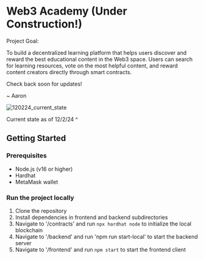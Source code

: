 # Web3 Academy (Under Construction!)
Project Goal:

To build a decentralized learning platform that helps users discover and reward the best educational content in the Web3 space. Users can search for learning resources, vote on the most helpful content, and reward content creators directly through smart contracts.

Check back soon for updates!

~ Aaron

![120224_current_state](https://github.com/user-attachments/assets/5e3cfd24-a884-40d9-bbd9-fdaa9375fde8)

Current state as of 12/2/24 ^

## Getting Started

### Prerequisites
- Node.js (v16 or higher)
- Hardhat
- MetaMask wallet

### Run the project locally
1. Clone the repository
2. Install dependencies in frontend and backend subdirectories
3. Navigate to '/contracts' and run `npx hardhat node` to initialize the local blockchain
4. Navigate to '/backend' and run 'npm run start-local' to start the backend server
5. Navigate to '/frontend' and run `npm start` to start the frontend client

